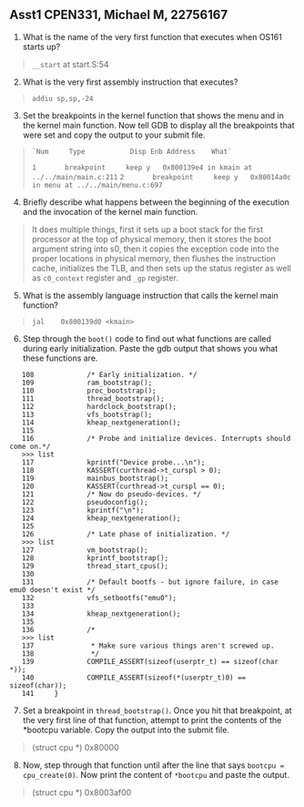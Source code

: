 
## Asst1 CPEN331, Michael M, 22756167

1. What is the name of the very first function that executes when OS161 starts up? 
>   `__start` at start.S:54

2. What is the very first assembly instruction that executes? 
>    `addiu sp,sp,-24`

3. Set the breakpoints in the kernel function that shows the menu and in the kernel main function. Now tell GDB to display all the breakpoints that were set and copy the output to your submit file. 
>     `Num     Type           Disp Enb Address    What`
>   `1       breakpoint     keep y   0x800139e4 in kmain at ../../main/main.c:211`
>   `2       breakpoint     keep y   0x80014a0c in menu at ../../main/menu.c:697`

4. Briefly describe what happens between the beginning of the execution and the invocation of the kernel main function. 
> It does multiple things, first it sets up a boot stack for the first processor   at the top of physical memory, then it stores the boot argument string into s0, then it copies the exception code into the proper locations in physical memory, then flushes the instruction cache, initializes the TLB, and then sets up the status register as well as `c0_context` register and `_gp` register. 

5. What is the assembly language instruction that calls the kernel main function? 
>   `jal    0x800139d0 <kmain>`

6. Step through the `boot()` code to find out what functions are called during early initialization. Paste the gdb output that shows you what these functions are.
```
   108             /* Early initialization. */
   109             ram_bootstrap();
   110             proc_bootstrap();
   111             thread_bootstrap();
   112             hardclock_bootstrap();
   113             vfs_bootstrap();
   114             kheap_nextgeneration();
   115
   116             /* Probe and initialize devices. Interrupts should come on.*/
   >>> list
   117             kprintf("Device probe...\n");
   118             KASSERT(curthread->t_curspl > 0);
   119             mainbus_bootstrap();
   120             KASSERT(curthread->t_curspl == 0);
   121             /* Now do pseudo-devices. */
   122             pseudoconfig();
   123             kprintf("\n");
   124             kheap_nextgeneration();
   125
   126             /* Late phase of initialization. */
   >>> list
   127             vm_bootstrap();
   128             kprintf_bootstrap();
   129             thread_start_cpus();
   130
   131             /* Default bootfs - but ignore failure, in case emu0 doesn't exist */
   132             vfs_setbootfs("emu0");
   133
   134             kheap_nextgeneration();
   135
   136             /*
   >>> list
   137              * Make sure various things aren't screwed up.
   138              */
   139             COMPILE_ASSERT(sizeof(userptr_t) == sizeof(char *));
   140             COMPILE_ASSERT(sizeof(*(userptr_t)0) == sizeof(char));
   141     }
```
       
   
7. Set a breakpoint in `thread_bootstrap()`. Once you hit that breakpoint, at the very first line of that function, attempt to print the contents of the *bootcpu variable. Copy the output into the submit file. 
>    (struct cpu *) 0x80000

8. Now, step through that function until after the line that says `bootcpu = cpu_create(0)`. Now print the content of `*bootcpu` and paste the output. 
>   (struct cpu *) 0x8003af00 
